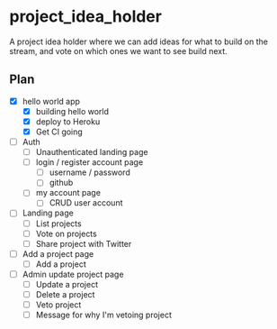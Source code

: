 # project_idea_holder

A project idea holder where we can add ideas for what to build on the stream, and vote on which ones we want to see build next.

## Plan

-   [x] hello world app
    -   [x] building hello world
    -   [x] deploy to Heroku
    -   [x] Get CI going
-   [ ] Auth
    -   [ ] Unauthenticated landing page
    -   [ ] login / register account page
        -   [ ] username / password
        -   [ ] github
    -   [ ] my account page
        -   [ ] CRUD user account
-   [ ] Landing page
    -   [ ] List projects
    -   [ ] Vote on projects
    -   [ ] Share project with Twitter
-   [ ] Add a project page
    -   [ ] Add a project
-   [ ] Admin update project page
    -   [ ] Update a project
    -   [ ] Delete a project
    -   [ ] Veto project
    -   [ ] Message for why I'm vetoing project

